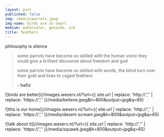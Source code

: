 ```yaml
---
layout: post
published: false
img: /media/parrots.jpeg
img-name: birds are so smart
medium: watercolor, gouache, ink
title: feathers
---
```

philosophy is silence  
  
>  some parrots have become so skilled with the human voice they could give a brilliant discourse about freedom and god
>   
>  some parrots have become so skilled with words, the blind turn over their gold and lives to caged feathers
>   
>  **- hafiz**  
>   
  
![birds are better](//images.weserv.nl/?url={{ site.url | replace: 'http://','' | replace: 'https://','' }}/media/believe.jpeg&h=800&output=jpg&q=65)  
  
![this is our home](//images.weserv.nl/?url={{ site.url | replace: 'http://','' | replace: 'https://','' }}/media/desert-scream.jpeg&h=800&output=jpg&q=65)  
  
![talk about it](//images.weserv.nl/?url={{ site.url | replace: 'http://','' | replace: 'https://','' }}/media/squawk.jpeg&h=800&output=jpg&q=65)
